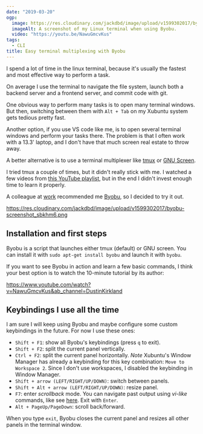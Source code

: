 ```yaml
---
date: "2019-03-20"
ogp:
  image: https://res.cloudinary.com/jackdbd/image/upload/v1599302017/byobu-screenshot_sbkhm6.png
  imageAlt: A screenshot of my Linux terminal when using Byobu.
  video: "https://youtu.be/NawuGmcvKus"
tags:
  - CLI
title: Easy terminal multiplexing with Byobu
---
```


I spend a lot of time in the linux terminal, because it's usually the fastest and most effective way to perform a task.

On average I use the terminal to navigate the file system, launch both a backend server and a frontend server, and commit code with git.

One obvious way to perform many tasks is to open many terminal windows. But then, switching between them with `Alt + Tab` on my Xubuntu system gets tedious pretty fast.

Another option, if you use VS code like me, is to open several terminal windows and perform your tasks there. The problem is that I often work with a 13.3' laptop, and I don't have that much screen real estate to throw away.

A better alternative is to use a terminal multiplexer like [tmux](https://github.com/tmux/tmux/wiki) or [GNU Screen](https://en.wikipedia.org/wiki/GNU_Screen).

I tried tmux a couple of times, but it didn't really stick with me. I watched a few videos from [this YouTube playlist](https://www.youtube.com/watch?v=ZNM1KfqpyGo&t=5s&list=PL5BE1545D8486D66D&index=2), but in the end I didn't invest enough time to learn it properly.

A colleague at [work](https://www.develer.com/) recommended me [Byobu](https://help.ubuntu.com/community/Byobu), so I decided to try it out.

https://res.cloudinary.com/jackdbd/image/upload/v1599302017/byobu-screenshot_sbkhm6.png

## Installation and first steps

Byobu is a script that launches either tmux (default) or GNU screen. You can install it with `sudo apt-get install byobu` and launch it with `byobu`.

If you want to see Byobu in action and learn a few basic commands, I think your best option is to watch the 10-minute tutorial by its author:

https://www.youtube.com/watch?v=NawuGmcvKus&ab_channel=DustinKirkland

## Keybindings I use all the time

I am sure I will keep using Byobu and maybe configure some custom keybindings in the future. For now I use these ones:

- `Shift + F1`: show all Byobu's keybindings (press `q` to exit).
- `Shift + F2`: split the current panel vertically.
- `Ctrl + F2`: split the current panel horizontally. *Note* Xubuntu's Window Manager has already a keybinding for this key combination: `Move to Workspace 2`. Since I don't use workspaces, I disabled the keybinding in Window Manager.
- `Shift + arrow (LEFT/RIGHT/UP/DOWN)`: switch between panels.
- `Shift + Alt + arrow (LEFT/RIGHT/UP/DOWN)`: resize panel.
- `F7`: enter *scrollback* mode. You can navigate past output using *vi-like* commands, like see [here](https://help.ubuntu.com/lts/serverguide/byobu.html). Exit with `Enter`.
- `Alt + PageUp/PageDown`: scroll back/forward.

When you type `exit`, Byobu closes the current panel and resizes all other panels in the terminal window.
